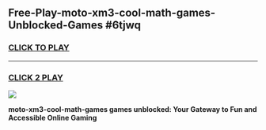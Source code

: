 
## Free-Play-moto-xm3-cool-math-games-Unblocked-Games #6tjwq
<h3>
<a href="https://news.freeplayer.one?title=moto-xm3-cool-math-games&ref=8M">CLICK TO PLAY</a></h3>
<hr>

<h3>
<a href="https://news.freeplayer.one?title=moto-xm3-cool-math-games&ref=8M">CLICK 2 PLAY</a>
  
</h3>

<a href="https://news.freeplayer.one?title=moto-xm3-cool-math-games&ref=8M"><img src="https://clearcache.store/games.png"></a>


**moto-xm3-cool-math-games games unblocked: Your Gateway to Fun and Accessible Online Gaming**

